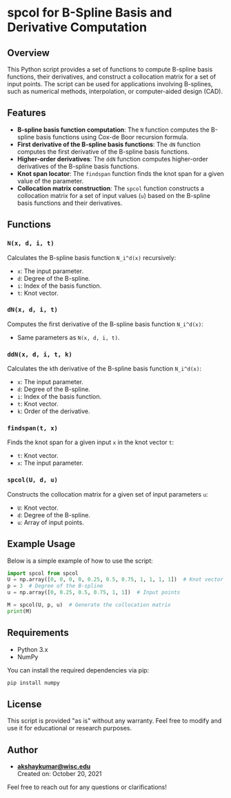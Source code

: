 # spcol for B-Spline Basis and Derivative Computation

## Overview

This Python script provides a set of functions to compute B-spline basis functions, their derivatives, and construct a collocation matrix for a set of input points. The script can be used for applications involving B-splines, such as numerical methods, interpolation, or computer-aided design (CAD). 

## Features
- **B-spline basis function computation**: The `N` function computes the B-spline basis functions using Cox-de Boor recursion formula.
- **First derivative of the B-spline basis functions**: The `dN` function computes the first derivative of the B-spline basis functions.
- **Higher-order derivatives**: The `ddN` function computes higher-order derivatives of the B-spline basis functions.
- **Knot span locator**: The `findspan` function finds the knot span for a given value of the parameter.
- **Collocation matrix construction**: The `spcol` function constructs a collocation matrix for a set of input values (`u`) based on the B-spline basis functions and their derivatives.

## Functions

### `N(x, d, i, t)`
Calculates the B-spline basis function `N_i^d(x)` recursively:
- `x`: The input parameter.
- `d`: Degree of the B-spline.
- `i`: Index of the basis function.
- `t`: Knot vector.

### `dN(x, d, i, t)`
Computes the first derivative of the B-spline basis function `N_i^d(x)`:
- Same parameters as `N(x, d, i, t)`.

### `ddN(x, d, i, t, k)`
Calculates the `k`th derivative of the B-spline basis function `N_i^d(x)`:
- `x`: The input parameter.
- `d`: Degree of the B-spline.
- `i`: Index of the basis function.
- `t`: Knot vector.
- `k`: Order of the derivative.

### `findspan(t, x)`
Finds the knot span for a given input `x` in the knot vector `t`:
- `t`: Knot vector.
- `x`: The input parameter.

### `spcol(U, d, u)`
Constructs the collocation matrix for a given set of input parameters `u`:
- `U`: Knot vector.
- `d`: Degree of the B-spline.
- `u`: Array of input points.

## Example Usage

Below is a simple example of how to use the script:

```python
import spcol from spcol
U = np.array([0, 0, 0, 0, 0.25, 0.5, 0.75, 1, 1, 1, 1])  # Knot vector
p = 3  # Degree of the B-spline
u = np.array([0, 0.25, 0.5, 0.75, 1, 1])  # Input points

M = spcol(U, p, u)  # Generate the collocation matrix
print(M)
```

## Requirements

- Python 3.x
- NumPy

You can install the required dependencies via pip:

```bash
pip install numpy
```

## License
This script is provided "as is" without any warranty. Feel free to modify and use it for educational or research purposes.

## Author

- **akshaykumar@wisc.edu**  
  Created on: October 20, 2021
  
Feel free to reach out for any questions or clarifications!
